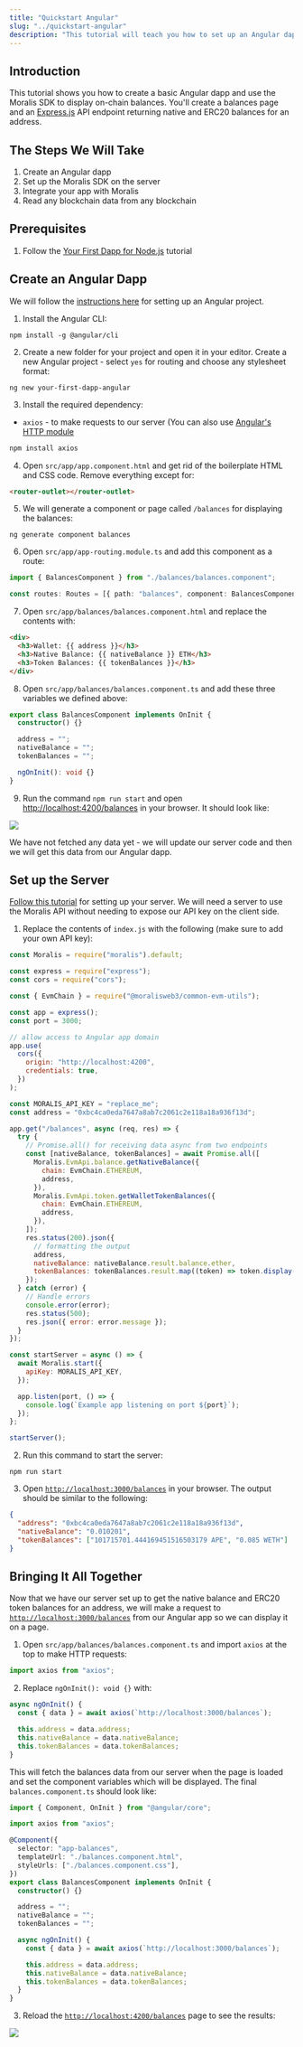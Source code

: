```yaml
---
title: "Quickstart Angular"
slug: "../quickstart-angular"
description: "This tutorial will teach you how to set up an Angular dapp that can query blockchain data such as NFTs, tokens, balances, transfers, transactions, and more from any Angular app."
---
```


## Introduction

This tutorial shows you how to create a basic Angular dapp and use the Moralis SDK to display on-chain balances. You'll create a balances page and an [Express.js](https://expressjs.com/) API endpoint returning native and ERC20 balances for an address.

## The Steps We Will Take

1. Create an Angular dapp
2. Set up the Moralis SDK on the server
3. Integrate your app with Moralis
4. Read any blockchain data from any blockchain

## Prerequisites

1. Follow the [Your First Dapp for Node.js](/web3-data-api/evm/quickstart-nodejs) tutorial

## Create an Angular Dapp

We will follow the [instructions here](https://angular.io/guide/setup-local) for setting up an Angular project.

1. Install the Angular CLI:

```shell
npm install -g @angular/cli
```

2. Create a new folder for your project and open it in your editor. Create a new Angular project - select `yes` for routing and choose any stylesheet format:

```shell
ng new your-first-dapp-angular
```

3. Install the required dependency:

- `axios` - to make requests to our server (You can also use [Angular's HTTP module](https://angular.io/guide/http)

```bash npm2yarn
npm install axios
```

4. Open `src/app/app.component.html` and get rid of the boilerplate HTML and CSS code. Remove everything except for:

```html
<router-outlet></router-outlet>
```

5. We will generate a component or page called `/balances` for displaying the balances:

```shell
ng generate component balances
```

6. Open `src/app/app-routing.module.ts` and add this component as a route:

```typescript TypeScript
import { BalancesComponent } from "./balances/balances.component";

const routes: Routes = [{ path: "balances", component: BalancesComponent }];
```

7. Open `src/app/balances/balances.component.html` and replace the contents with:

```html
<div>
  <h3>Wallet: {{ address }}</h3>
  <h3>Native Balance: {{ nativeBalance }} ETH</h3>
  <h3>Token Balances: {{ tokenBalances }}</h3>
</div>
```

8. Open `src/app/balances/balances.component.ts` and add these three variables we defined above:

```typescript
export class BalancesComponent implements OnInit {
  constructor() {}

  address = "";
  nativeBalance = "";
  tokenBalances = "";

  ngOnInit(): void {}
}
```

9. Run the command `npm run start` and open [http://localhost:4200/balances](http://localhost:4200/balances) in your browser. It should look like:

![](/img/content/6b15392-Angular_Your_First_Dapp_1.webp)

We have not fetched any data yet - we will update our server code and then we will get this data from our Angular dapp.

## Set up the Server

[Follow this tutorial](/web3-data-api/evm/quickstart-nodejs) for setting up your server. We will need a server to use the Moralis API without needing to expose our API key on the client side.

1. Replace the contents of `index.js` with the following (make sure to add your own API key):

```javascript
const Moralis = require("moralis").default;

const express = require("express");
const cors = require("cors");

const { EvmChain } = require("@moralisweb3/common-evm-utils");

const app = express();
const port = 3000;

// allow access to Angular app domain
app.use(
  cors({
    origin: "http://localhost:4200",
    credentials: true,
  })
);

const MORALIS_API_KEY = "replace_me";
const address = "0xbc4ca0eda7647a8ab7c2061c2e118a18a936f13d";

app.get("/balances", async (req, res) => {
  try {
    // Promise.all() for receiving data async from two endpoints
    const [nativeBalance, tokenBalances] = await Promise.all([
      Moralis.EvmApi.balance.getNativeBalance({
        chain: EvmChain.ETHEREUM,
        address,
      }),
      Moralis.EvmApi.token.getWalletTokenBalances({
        chain: EvmChain.ETHEREUM,
        address,
      }),
    ]);
    res.status(200).json({
      // formatting the output
      address,
      nativeBalance: nativeBalance.result.balance.ether,
      tokenBalances: tokenBalances.result.map((token) => token.display()),
    });
  } catch (error) {
    // Handle errors
    console.error(error);
    res.status(500);
    res.json({ error: error.message });
  }
});

const startServer = async () => {
  await Moralis.start({
    apiKey: MORALIS_API_KEY,
  });

  app.listen(port, () => {
    console.log(`Example app listening on port ${port}`);
  });
};

startServer();
```

2. Run this command to start the server:

```shell
npm run start
```

3. Open [`http://localhost:3000/balances`](http://localhost:3000/balances) in your browser. The output should be similar to the following:

```json
{
  "address": "0xbc4ca0eda7647a8ab7c2061c2e118a18a936f13d",
  "nativeBalance": "0.010201",
  "tokenBalances": ["101715701.444169451516503179 APE", "0.085 WETH"]
}
```

## Bringing It All Together

Now that we have our server set up to get the native balance and ERC20 token balances for an address, we will make a request to [`http://localhost:3000/balances`](http://localhost:3000/balances) from our Angular app so we can display it on a page.

1. Open `src/app/balances/balances.component.ts` and import `axios` at the top to make HTTP requests:

```typescript
import axios from "axios";
```

2. Replace `ngOnInit(): void {}` with:

```typescript
async ngOnInit() {
  const { data } = await axios(`http://localhost:3000/balances`);

  this.address = data.address;
  this.nativeBalance = data.nativeBalance;
  this.tokenBalances = data.tokenBalances;
}
```

This will fetch the balances data from our server when the page is loaded and set the component variables which will be displayed. The final `balances.component.ts` should look like:

```typescript
import { Component, OnInit } from "@angular/core";

import axios from "axios";

@Component({
  selector: "app-balances",
  templateUrl: "./balances.component.html",
  styleUrls: ["./balances.component.css"],
})
export class BalancesComponent implements OnInit {
  constructor() {}

  address = "";
  nativeBalance = "";
  tokenBalances = "";

  async ngOnInit() {
    const { data } = await axios(`http://localhost:3000/balances`);

    this.address = data.address;
    this.nativeBalance = data.nativeBalance;
    this.tokenBalances = data.tokenBalances;
  }
}
```

3. Reload the [`http://localhost:4200/balances`](http://localhost:4200/balances) page to see the results:

![](/img/content/8c0d856-Angular_Your_First_Dapp_2.webp)
